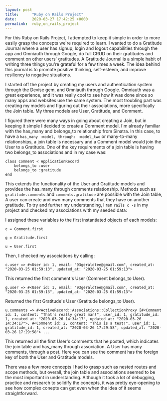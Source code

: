 ```yaml
---
layout: post
title:      "Ruby on Rails Project"
date:       2020-03-27 17:42:25 +0000
permalink:  ruby_on_rails_project
---
```



For this Ruby on Rails Project, I attempted to keep it simple in order to more easily grasp the concepts we're required to learn. I wanted to do a Gratitude Journal where a user has signup, login and logout capabilities through the app and Omniauth through Google, do full CRUD on their gratitudes and comment on other users' gratitudes. A Gratitude Journal is a simple habit of writing three things you're grateful for a few times a week. The idea behind this journal is to promote positive thinking, self-esteem, and improve resiliency to negative situations.

I started off the project by creating my users and authentication system through the Devise gem, and Omniauth through Google. Omniauth was a great experience, and it was really cool to see how it was done since so many apps and websites use the same system. The most troubling part was creating my models and figuring out their associations, more specifically the Join table. My three models are User, Gratitude, and Comment.

I figured there were many ways in going about creating a Join, but in keeping it simple I decided to create a Comment model. I'm already familiar with the has_many and belongs_to relationship from Sinatra. In this case, to have a `has_many :model, through: :model_two`  or many-to-many relationships, a join table is necessary and a Comment model would join the User to a Gratitude. One of the key requirements of a join table is having two belongs_to associations and in my case was: 

```
class Comment < ApplicationRecord
    belongs_to :user
    belongs_to :gratitude
end
```

This extends the functionality of the User and Gratitude models and provides the has_many through comments relationship. Methods such as `gratitude.comments` and `comments.gratitude` are possible with the Join table, A user can create and own many comments that they have on another gratitude. To try and further my understanding, I ran `rails c -s` in my project and checked my associations with my seeded data:

I assigned these variables to the first instantiated objects of each models:

`c = Comment.first`

`g = Gratitude.first`

`u = User.first`

Then, I checked my associations by calling:

`c.user => #<User id: 1, email: "93geraldtee@gmail.com", created_at: "2020-03-25 01:59:13", updated_at: "2020-03-25 01:59:13"> `

This returned the first comment's User (Comment belongs_to User).

`g.user => #<User id: 1, email: "93geraldtee@gmail.com", created_at: "2020-03-25 01:59:13", updated_at: "2020-03-25 01:59:13">`

Returned the first Gratitude's User (Gratitude belongs_to User).

`u.comments => #<ActiveRecord::Associations::CollectionProxy [#<Comment id: 1, content: "That's really great man!", user_id: 1, gratitude_id: 1, created_at: "2020-03-26 14:34:17", updated_at: "2020-03-26 14:34:17">, #<Comment id: 2, content: "This is a test!", user_id: 1, gratitude_id: 1, created_at: "2020-03-26 17:29:58", updated_at: "2020-03-26 17:29:58"> ...`

This returned all the first User's comments that he posted, which indicates the join table and has_many through association. A User has many comments, through a post. Here you can see the comment has the foreign key of both the User and Gratitude models.

There was a few more concepts I had to grasp such as nested routes and scope methods, but overall, the join table and associations seemed to be the most important in understanding. Although it took a lot of debugging, practice and research to solidify the concepts, it was pretty eye-opening to see how complex conepts can get even when the idea of it seems straightforward.
